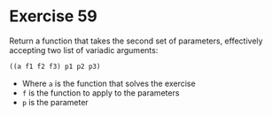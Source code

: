 # Exercise 59

Return a function that takes the second set of parameters, effectively accepting two list of variadic arguments:

```lisp
((a f1 f2 f3) p1 p2 p3)
```

  * Where `a` is the function that solves the exercise
  * `f` is the function to apply to the parameters
  * `p` is the parameter


